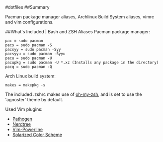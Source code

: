 #dotfiles
##Summary

Pacman package manager aliases, Archlinux Build System aliases, vimrc and vim configurations.

##What's Included | Bash and ZSH Aliases
Pacman package manager:

	pac = sudo pacman
	pacs = sudo pacman -S
	pacsyy = sudo pacman -Syy
	pacsyyu = sudo pacman -Syyu
	pacu = sudo pacman -U
	pacupkg = sudo pacman -U *.xz (Installs any package in the directory)
	pacq = sudo pacman -Q
	
Arch Linux build system:

	makes = makepkg -s
	
The included .zshrc makes use of [oh-my-zsh](https://github.com/robbyrussell/oh-my-zsh), and is set to use the 'agnoster' theme by default.

Used Vim plugins:
* [Pathogen](https://github.com/tpope/vim-pathogen)
* [Nerdtree](https://github.com/scrooloose/nerdtree)
* [Vim-Powerline](https://github.com/Lokaltog/vim-powerline)
* [Solarized Color Scheme](https://github.com/altercation/vim-colors-solarized)